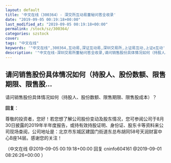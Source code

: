 ```yaml
---
layout: default
title: '中文在线（300364）- 深交所互动易董秘问答全收录'
date: "2019-09-05 00:19:18+00:00"
last_modified_at: "2019-09-05 00:19:18+00:00"
permalink: /stock/sz/300364/
categories: szstock
cover: 
tags: "中文在线"
keywords: '"中文在线",300364,互动易,深证互动易,深圳交易所,上证易互动,上证e互动'
description: '"中文在线-深圳交易所董秘问答全收录,请问销售股份具体情况如何（持股人、股份数额、限售期限、限售股成本）？"'
---
```


## 请问销售股份具体情况如何（持股人、股份数额、限售期限、限售股...

请问销售股份具体情况如何（持股人、股份数额、限售期限、限售股成本）？

**回复**：

尊敬的投资者，您好！若您想了解公司股份变动及股东情况，您可参阅公司于8月30日披露的2019年半年度报告，或持有效持股证明、身份证、股东卡等资料来公司现场查阅，公司地址是：北京市东城区建国门街道东总布胡同58号天润财富中心B座14层。感谢您的关注！ 

（中文在线  @2019-09-05 00:19:18+00:00 回复 cninfo604161  @2019-09-01 08:26:26+00:00 ）

